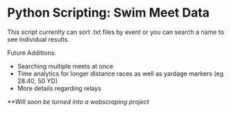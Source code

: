 # **Python Scripting: Swim Meet Data** #
This script currenlty can sort .txt files by event or you can search a name to see individual results.

Future Additions:
* Searching multiple meets at once
* Time analytics for longer distance races as well as yardage markers (eg 28.40, 50 YD)
* More details regarding relays

_**Will soon be turned into a webscraping project_
